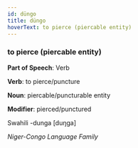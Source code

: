 ```yaml
---
id: düngo
title: düngo
hoverText: to pierce (piercable entity)
---
```


### to pierce (piercable entity)

**Part of Speech**: Verb

**Verb**: to pierce/puncture

**Noun**: piercable/puncturable entity

**Modifier**: pierced/punctured

Swahili -dunga [duŋga]

*Niger-Congo Language Family*